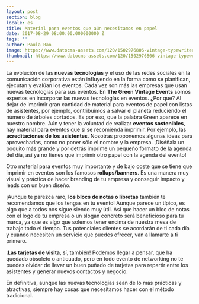 ```yaml
---
layout: post
section: blog
locale: es
title: Material para eventos que aún necesitamos en papel
date: 2017-08-29 08:00:00.000000000 Z
tags: ''
author: Paula Bao
image: https://www.datocms-assets.com/120/1502976806-vintage-typewriter-notebook-and-eyeglasses-on-wooden-table-1.jpg?w=1024&fm=jpg
thumbnail: https://www.datocms-assets.com/120/1502976806-vintage-typewriter-notebook-and-eyeglasses-on-wooden-table-1.jpg?w=105&fm=jpg
---
```


La evolución de las **nuevas tecnologías** y el uso de las redes sociales en la comunicación corporativa están influyendo en la forma como se planifican, ejecutan y evalúan los eventos.
Cada vez son más las empresas que usan nuevas tecnologías para sus eventos. En **The Green Vintage Events** somos expertos en incorporar las nuevas tecnologías en eventos. ¿Por qué? Al dejar de imprimir gran cantidad de material para eventos de papel con listas de asistentes, por ejemplo, contribuimos a salvar el planeta reduciendo el número de árboles cortados. Es por eso, que la palabra Green aparece en nuestro nombre. 
Aún y tener la voluntad de realizar **eventos sostenibles**, hay material para eventos que sí se recomienda imprimir. Por ejemplo, las **acreditaciones de los asistentes**. Nosotras proponemos algunas ideas para aprovecharlas, como no poner sólo el nombre y la empresa.  ¡Diséñala un poquito más grande y por detrás imprime un pequeño formato de la agenda del día, así ya no tienes que imprimir otro papel con la agenda del evento!

<!--more-->

Otro material para eventos muy importante y de bajo coste que se tiene que imprimir en eventos son los famosos **rollups/banners**. Es una manera muy visual y práctica de hacer branding de tu empresa y conseguir impacto y leads con un buen diseño. 

¡Aunque te parezca raro, **los blocs de notas o libretas** también te recomendamos que los tengas en tu evento! Aunque parece un típico, es algo que a todos nos sigue siendo muy útil. Así que hacer un bloc de notas con el logo de tu empresa o un slogan concreto será beneficioso para tu marca, ya que es algo que solemos tener encima de nuestra mesa de trabajo todo el tiempo. Tus potenciales clientes se acordarán de ti cada día y cuando necesiten un servicio que puedes ofrecer, van a llamarte a ti primero. 

¡**Las tarjetas de visita**, sí, también! Podemos llegar a pensar, que ha quedado obsoleto o anticuado, pero en todo evento de networking no te puedes olvidar de llevar un buen puñado de tarjetas para repartir entre los asistentes y generar nuevos contactos y negocio.

En definitiva, aunque las nuevas tecnologías sean de lo más prácticas y atractivas, siempre hay cosas que necesitamos hacer con el método tradicional.


